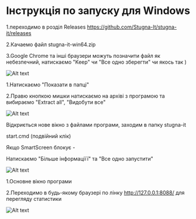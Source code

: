 # Інструкція по запуску для Windows 

1.переходимо в розділ Releases https://github.com/Stugna-It/stugna-it/releases

2.Качаемо файл stugna-it-win64.zip

3.Google Chrome та інші браузери можуть позначити файл як небезпечний, натискаємо "Keep" чи "Все одно зберегти" чи якось так ) 

![Alt text](/../master/doc/runWinImg/1.png?raw=true "screenshot")

1.Натискаємо "Показати в папці"

2.Правю кнопкою мишки натискаємо на архіві з програмою та вибираємо "Extract all", "Видобути все"

![Alt text](/../master/doc/runWinImg/2.png?raw=true "screenshot")

Відкриється нове вікно з файлами програми, заходим в папку stugna-it

start.cmd (подвійний клік)

Якщо SmartScreen блокує - 

Натискаємо "Більше інформаціїї"  та "Все одно запустити"

![Alt text](/../master/doc/runWinImg/3.png?raw=true "screenshot")


1.Основне вікно програми

2.Переходимо в будь-якому браузері по лінку  http://127.0.0.1:8088/  для перегляду статистики

![Alt text](/../master/doc/runWinImg/4.png?raw=true "screenshot")

